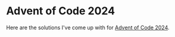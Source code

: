 # Advent of Code 2024

Here are the solutions I've come up with for [Advent of Code 2024](https://adventofcode.com/2024).
